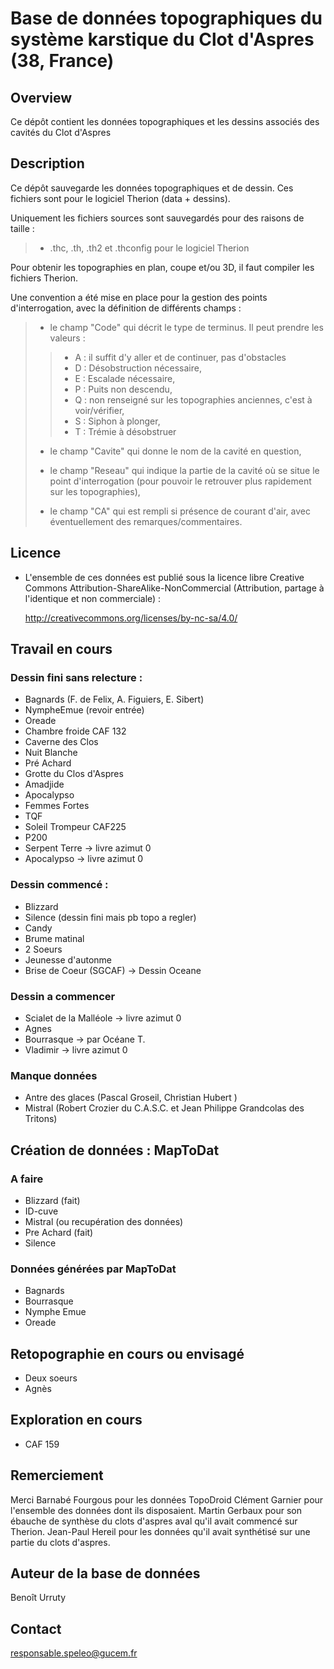 # Base de données topographiques du système karstique du Clot d'Aspres (38, France)


## Overview

Ce dépôt contient les données topographiques et les dessins associés des cavités du Clot d'Aspres



## Description

Ce dépôt sauvegarde les données topographiques et de dessin. Ces fichiers sont pour le logiciel Therion (data + dessins).

Uniquement les fichiers sources sont sauvegardés pour des raisons de taille  :

> - .thc, .th, .th2 et .thconfig pour le logiciel Therion

Pour obtenir les topographies en plan, coupe et/ou 3D, il faut compiler les fichiers Therion.

Une convention a été mise en place pour la gestion des points d\'interrogation, avec la définition de différents champs :

> -   le champ \"Code\" qui décrit le type de terminus. Il peut prendre
> 	les valeurs :
>
> 	> -   A : il suffit d\'y aller et de continuer, pas d\'obstacles
> 	> -   D : Désobstruction nécessaire,
> 	> -   E : Escalade nécessaire,
> 	> -   P : Puits non descendu,
> 	> -   Q : non renseigné sur les topographies anciennes, c\'est à voir/vérifier,
> 	> -   S : Siphon à plonger,
> 	> -   T : Trémie à désobstruer
>
> -   le champ \"Cavite\" qui donne le nom de la cavité en question,
>
> -   le champ \"Reseau\" qui indique la partie de la cavité où se situe le point d\'interrogation (pour pouvoir le retrouver plus rapidement sur les topographies),
>
> -   le champ \"CA\" qui est rempli si présence de courant d\'air, avec éventuellement des remarques/commentaires.

## Licence

- L'ensemble de ces données est publié sous la licence libre Creative Commons Attribution-ShareAlike-NonCommercial (Attribution, partage à l'identique et non commerciale) :

	http://creativecommons.org/licenses/by-nc-sa/4.0/


## Travail en cours

### Dessin fini sans relecture :
- Bagnards (F. de Felix, A. Figuiers, E. Sibert)
- NympheEmue (revoir entrée)
- Oreade
- Chambre froide CAF 132
- Caverne des Clos
- Nuit Blanche
- Pré Achard
- Grotte du Clos d'Aspres
- Amadjide
- Apocalypso
- Femmes Fortes
- TQF
- Soleil Trompeur CAF225
- P200 
- Serpent Terre -> livre azimut 0
- Apocalypso -> livre azimut 0



### Dessin commencé :
- Blizzard
- Silence (dessin fini mais pb topo a regler)
- Candy	
- Brume matinal
- 2 Soeurs
- Jeunesse d'autonme
- Brise de Coeur (SGCAF) -> Dessin Oceane


### Dessin a commencer
- Scialet de la Malléole -> livre azimut 0
- Agnes
- Bourrasque -> par Océane T.
- Vladimir -> livre azimut 0


### Manque données
- Antre des glaces (Pascal Groseil, Christian Hubert )
- Mistral (Robert Crozier du C.A.S.C. et Jean Philippe Grandcolas des Tritons)

## Création de données : MapToDat

### A faire

- Blizzard (fait)
- ID-cuve
- Mistral (ou recupération des données)
- Pre Achard (fait)
- Silence

### Données générées par MapToDat

- Bagnards
- Bourrasque 
- Nymphe Emue
- Oreade

## Retopographie en cours ou envisagé

- Deux soeurs
- Agnès


## Exploration en cours

- CAF 159

## Remerciement
Merci Barnabé Fourgous pour les données TopoDroid
Clément Garnier pour l'ensemble des données dont ils disposaient.
Martin Gerbaux pour son ébauche de synthèse du clots d'aspres aval qu'il avait commencé sur Therion.
Jean-Paul Hereil pour les données qu'il avait synthétisé sur une partie du clots d'aspres.

## Auteur de la base de données

Benoît Urruty 

## Contact

[responsable.speleo@gucem.fr](responsable.speleo@gucem.fr )
